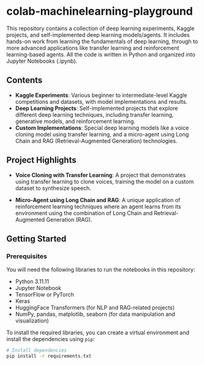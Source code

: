 # colab-machinelearning-playground

This repository contains a collection of deep learning experiments, Kaggle projects, and self-implemented deep learning models/agents. It includes hands-on work from learning the fundamentals of deep learning, through to more advanced applications like transfer learning and reinforcement learning-based agents. All the code is written in Python and organized into Jupyter Notebooks (.ipynb).

## Contents

- **Kaggle Experiments**: Various beginner to intermediate-level Kaggle competitions and datasets, with model implementations and results.
- **Deep Learning Projects**: Self-implemented projects that explore different deep learning techniques, including transfer learning, generative models, and reinforcement learning.
- **Custom Implementations**: Special deep learning models like a voice cloning model using transfer learning, and a micro-agent using Long Chain and RAG (Retrieval-Augmented Generation) technologies.
  
## Project Highlights

- **Voice Cloning with Transfer Learning**: A project that demonstrates using transfer learning to clone voices, training the model on a custom dataset to synthesize speech.
  
- **Micro-Agent using Long Chain and RAG**: A unique application of reinforcement learning techniques where an agent learns from its environment using the combination of Long Chain and Retrieval-Augmented Generation (RAG).

## Getting Started

### Prerequisites

You will need the following libraries to run the notebooks in this repository:
- Python 3.11.11
- Jupyter Notebook
- TensorFlow or PyTorch
- Keras
- HuggingFace Transformers (for NLP and RAG-related projects)
- NumPy, pandas, matplotlib, seaborn (for data manipulation and visualization)

To install the required libraries, you can create a virtual environment and install the dependencies using `pip`:

```bash
# Install dependencies
pip install -r requirements.txt